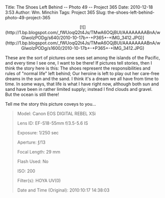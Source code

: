 Title: The Shoes Left Behind -- Photo 49 -- Project 365
Date: 2010-12-18 3:53
Author: Wm. Minchin
Tags: Project 365
Slug: the-shoes-left-behind-photo-49-project-365

<div class="separator" style="clear: both; text-align: center;">

<p>
[![](http://1.bp.blogspot.com/_fWUoqQ2t4Js/TMwA6OQjBUI/AAAAAAAABnA/wGlwoIzPODg/s640/2010-10-17b+-+P365+-+IMG_3412.JPG)](http://1.bp.blogspot.com/_fWUoqQ2t4Js/TMwA6OQjBUI/AAAAAAAABnA/wGlwoIzPODg/s1600/2010-10-17b+-+P365+-+IMG_3412.JPG)

</div>

These are the sort of pictures one sees set among the islands of the
Pacific, and every time I see one, I want to be there! If pictures tell
stories, then I think the story here is this: The shoes represent the
responsibilities and rules of "normal life" left behind; Our heroine is
left to play out her care-free dreams in the sun and the sand. I think
it's a dream we all have from time to time. In some ways, that life is
what I have right now, although both sun and sand have been in rather
limited supply; instead I find clouds and gravel. But the ocean is still
there!

Tell me the story this picture coveys to you...

> 
> <span style="color: #666666;">Model: </span>Canon EOS DIGITAL REBEL
> XSi
>
> <span style="color: #666666;">Lens ID: </span>EF-S18-55mm f/3.5-5.6
> IS
>
> <span style="color: #666666;">Exposure: </span>1/250 sec
>
> <span style="color: #666666;">Aperture: </span>ƒ/13
>
> <span style="color: #666666;">Focal Length: </span>29 mm
>
> <span style="color: #666666;">Flash Used: </span>No
>
> <span style="color: #666666;">ISO: </span>200
>
> <span style="color: #666666;">Filter(s): </span>HOYA UV(0)
>
> <span style="color: #666666;">Date and Time
> (Original): </span>2010:10:17 14:38:03
>
> <p>

